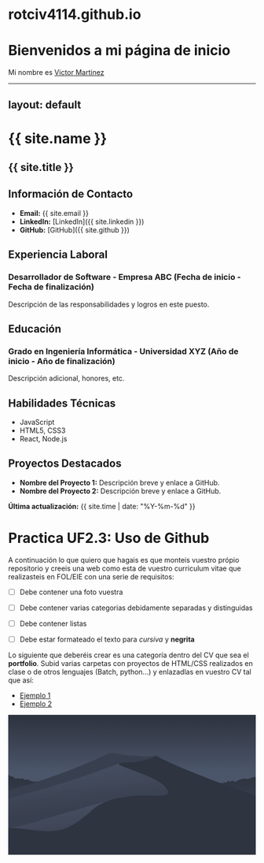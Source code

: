 # rotciv4114.github.io
# Bienvenidos a mi página de inicio

Mi nombre es [Victor Martinez](https://github.com/rotciv4114) 


---
layout: default
---

# {{ site.name }}
## {{ site.title }}

## Información de Contacto
- **Email:** {{ site.email }}
- **LinkedIn:** [LinkedIn]({{ site.linkedin }})
- **GitHub:** [GitHub]({{ site.github }})

## Experiencia Laboral
### Desarrollador de Software - Empresa ABC (Fecha de inicio - Fecha de finalización)
Descripción de las responsabilidades y logros en este puesto.

## Educación
### Grado en Ingeniería Informática - Universidad XYZ (Año de inicio - Año de finalización)
Descripción adicional, honores, etc.

## Habilidades Técnicas
- JavaScript
- HTML5, CSS3
- React, Node.js
  <!-- Agrega más habilidades según sea necesario -->

## Proyectos Destacados
- **Nombre del Proyecto 1:** Descripción breve y enlace a GitHub.
- **Nombre del Proyecto 2:** Descripción breve y enlace a GitHub.
  <!-- Agrega más proyectos según sea necesario -->

**Última actualización:** {{ site.time | date: "%Y-%m-%d" }}



<!-- Si estas viendo esto, vas bien!-->
# Practica UF2.3: Uso de Github 
A continuación lo que quiero que hagais es que monteis vuestro própio repositorio y creeis una web como esta de vuestro curriculum vitae que realizasteis en FOL/EIE con una serie de requisitos:
- [ ] Debe contener una foto vuestra
- [ ] Debe contener varias categorias debidamente separadas y distinguidas
- [ ] Debe contener listas
- [ ] Debe estar formateado el texto para _cursiva_ y **negrita**



Lo siguiente que deberéis crear es una categoría dentro del CV que sea el **portfolio**. Subid varias carpetas con proyectos de HTML/CSS realizados en clase o de otros lenguajes (Batch, python...) y enlazadlas en vuestro CV tal que así:
- [Ejemplo 1](/nss/)
- [Ejemplo 2](/paginaweb/)

![Image](background4.jpg) 
